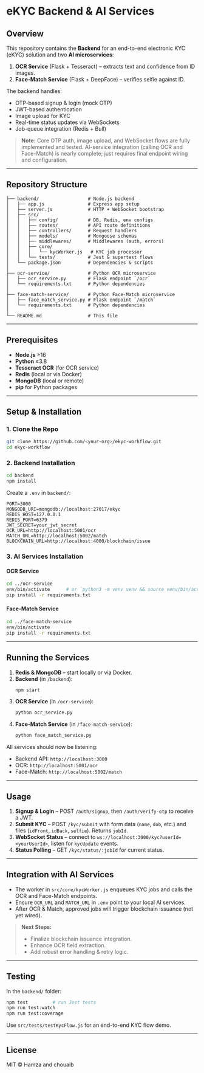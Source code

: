 # eKYC Backend & AI Services

## Overview
This repository contains the **Backend** for an end-to-end electronic KYC (eKYC) solution and two **AI microservices**:

1. **OCR Service** (Flask + Tesseract) – extracts text and confidence from ID images.
2. **Face-Match Service** (Flask + DeepFace) – verifies selfie against ID.

The backend handles:
- OTP-based signup & login (mock OTP)
- JWT-based authentication
- Image upload for KYC
- Real-time status updates via WebSockets
- Job-queue integration (Redis + Bull)

> **Note:** Core OTP auth, image upload, and WebSocket flows are fully implemented and tested. AI-service integration (calling OCR and Face-Match) is nearly complete; just requires final endpoint wiring and configuration.

---

## Repository Structure
```
├── backend/                  # Node.js backend
│   ├── app.js                # Express app setup
│   ├── server.js             # HTTP + WebSocket bootstrap
│   ├── src/
│   │   ├── config/           # DB, Redis, env configs
│   │   ├── routes/           # API route definitions
│   │   ├── controllers/      # Request handlers
│   │   ├── models/           # Mongoose schemas
│   │   ├── middlewares/      # Middlewares (auth, errors)
│   │   ├── core/
│   │   │   └── kycWorker.js   # KYC job processor
│   │   └── tests/            # Jest & supertest flows
│   └── package.json          # Dependencies & scripts
│
├── ocr-service/              # Python OCR microservice
│   ├── ocr_service.py        # Flask endpoint `/ocr`
│   └── requirements.txt      # Python dependencies
│
├── face-match-service/       # Python Face-Match microservice
│   ├── face_match_service.py # Flask endpoint `/match`
│   └── requirements.txt      # Python dependencies
│
└── README.md                 # This file
```

---

## Prerequisites
- **Node.js** ≥16
- **Python** ≥3.8
- **Tesseract OCR** (for OCR service)
- **Redis** (local or via Docker)
- **MongoDB** (local or remote)
- **pip** for Python packages

---

## Setup & Installation

### 1. Clone the Repo
```bash
git clone https://github.com/<your-org>/ekyc-workflow.git
cd ekyc-workflow
```

### 2. Backend Installation
```bash
cd backend
npm install
```

Create a `.env` in `backend/`:
```
PORT=3000
MONGODB_URI=mongodb://localhost:27017/ekyc
REDIS_HOST=127.0.0.1
REDIS_PORT=6379
JWT_SECRET=your_jwt_secret
OCR_URL=http://localhost:5001/ocr
MATCH_URL=http://localhost:5002/match
BLOCKCHAIN_URL=http://localhost:4000/blockchain/issue
```

### 3. AI Services Installation

#### OCR Service
```bash
cd ../ocr-service
env/bin/activate      # or `python3 -m venv venv && source venv/bin/activate`
pip install -r requirements.txt
```

#### Face-Match Service
```bash
cd ../face-match-service
env/bin/activate
pip install -r requirements.txt
```

---

## Running the Services

1. **Redis & MongoDB** – start locally or via Docker.
2. **Backend** (in `/backend`):
   ```bash
   npm start
   ```
3. **OCR Service** (in `/ocr-service`):
   ```bash
   python ocr_service.py
   ```
4. **Face-Match Service** (in `/face-match-service`):
   ```bash
   python face_match_service.py
   ```

All services should now be listening:
- Backend API: `http://localhost:3000`
- OCR: `http://localhost:5001/ocr`
- Face-Match: `http://localhost:5002/match`

---

## Usage

1. **Signup & Login** – POST `/auth/signup`, then `/auth/verify-otp` to receive a JWT.
2. **Submit KYC** – POST `/kyc/submit` with form data (`name`, `dob`, etc.) and files (`idFront`, `idBack`, `selfie`). Returns `jobId`.
3. **WebSocket Status** – connect to `ws://localhost:3000/kyc?userId=<yourUserId>`, listen for `kycUpdate` events.
4. **Status Polling** – GET `/kyc/status/:jobId` for current status.

---

## Integration with AI Services
- The worker in `src/core/kycWorker.js` enqueues KYC jobs and calls the OCR and Face-Match endpoints.
- Ensure `OCR_URL` and `MATCH_URL` in `.env` point to your local AI services.
- After OCR & Match, approved jobs will trigger blockchain issuance (not yet wired).

> **Next Steps:**
> - Finalize blockchain issuance integration.
> - Enhance OCR field extraction.
> - Add robust error handling & retry logic.

---

## Testing

In the `backend/` folder:
```bash
npm test         # run Jest tests
npm run test:watch
npm run test:coverage
```

Use `src/tests/testKycFlow.js` for an end-to-end KYC flow demo.

---

## License
MIT © Hamza and chouaib

